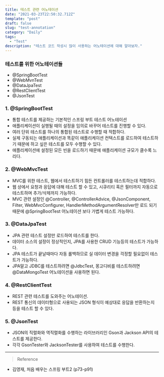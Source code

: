 ```yaml
---
title: 테스트 관련 어노테이션
date: "2021-03-23T22:50:32.712Z"
template: "post"
draft: false
slug: "test-annotation"
category: "Daily"
tags:
  - "Test"
description: "테스트 코드 작성시 많이 사용하는 어노테이션에 대해 알아보자."
---
```


### 테스트를 위한 어노테이션들
- @SpringBootTest
- @WebMvnTest
- @DataJpaTest
- @RestClientTest
- @JsonTest

### 1. @SpringBootTest
- 통합 테스트를 제공하는 기본적인 스프링 부트 테스트 어노테이션
- 애플리케이션이 실행될 때의 설정을 임의로 바꾸어 테스트를 진행할 수 있다.
- 여러 단위 테스트를 하나의 통합된 테스트로 수행할 때 적합하다.
- 실제 구동되는 애플리케이션과 똑같이 애플리케이션 컨텍스트를 로드하여 테스트하기 때문에 하고 싶은 테스트를 모두 수행할 수 있다.
- 애플리케이션에 설정된 모든 빈을 로드하기 때문에 애플리케이션 규모가 클수록 느리다.

### 2. @WebMvcTest
- MVC를 위한 테스트, 웹에서 테스트하기 힘든 컨트롤러를 테스트하는데 적합하다.
- 웹 상에서 요청과 응답에 대해 테스트 할 수 있고, 시큐리티 혹은 필터까지 자동으로 테스트하며 추가/삭제까지 가능하다.
- MVC 관련 설정인 @Controller, @ControllerAdvice, @JsonComponent, Filter, WebMvcConfigurer, HandlerMethodArgumentResolver만 로드 되기 때문에 @SpringBootTest 어노테이션 보다 가볍게 테스트 가능하다.

### 3. @DataJpaTest
- JPA 관련 테스트 설정만 로드하여 테스트를 한다.
- 데이터 소스의 설정이 정상적인지, JPA를 사용한 CRUD 기능등의 테스트가 가능하다.
- JPA 테스트가 끝날때마다 자동 롤백하므로 실 데이터 변경을 걱정할 필요없이 테스트가 가능하다.
- JPA말고 JDBC를 테스트하려면 @JdbcTest, 몽고디비를 테스트하려면 @DataMongoTest 어노테이션을 사용하면 된다.

### 4. @RestClientTest
- REST 관련 테스트를 도와주는 어노테이션.
- REST 통신의 데이터형으로 사용되는 JSON 형식이 예상대로 응답을 반환하는지 등을 테스트 할 수 있다.

### 5. @JsonTest
- JSON의 직렬화와 역직렬화를 수행하는 라이브러리인 Gson과 Jackson API의 테스트를 제공한다. 
- 각각 GsonTester와 JacksonTester를 사용하여 테스트를 수행한다.



<hr>

> Reference
- 김영재, 처음 배우는 스프링 부트2 (p73-p91)

